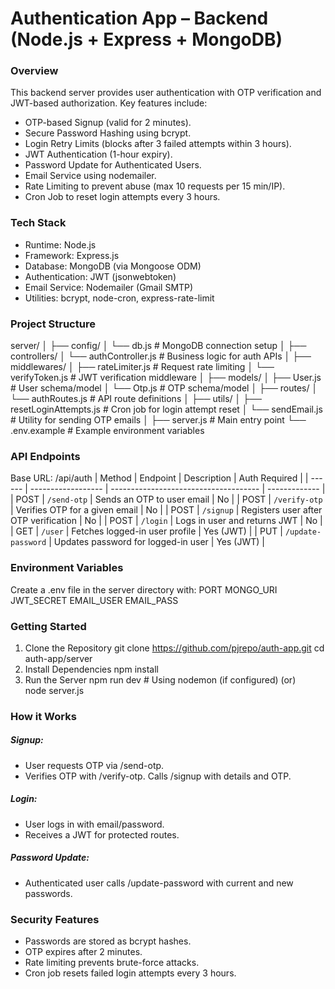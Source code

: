 # Authentication App – Backend (Node.js + Express + MongoDB)

### Overview

This backend server provides user authentication with OTP verification and JWT-based authorization.
Key features include:

- OTP-based Signup (valid for 2 minutes).
- Secure Password Hashing using bcrypt.
- Login Retry Limits (blocks after 3 failed attempts within 3 hours).
- JWT Authentication (1-hour expiry).
- Password Update for Authenticated Users.
- Email Service using nodemailer.
- Rate Limiting to prevent abuse (max 10 requests per 15 min/IP).
- Cron Job to reset login attempts every 3 hours.

### Tech Stack

- Runtime: Node.js
- Framework: Express.js
- Database: MongoDB (via Mongoose ODM)
- Authentication: JWT (jsonwebtoken)
- Email Service: Nodemailer (Gmail SMTP)
- Utilities: bcrypt, node-cron, express-rate-limit

### Project Structure

server/
│
├── config/
│ └── db.js # MongoDB connection setup
│
├── controllers/
│ └── authController.js # Business logic for auth APIs
│
├── middlewares/
│ ├── rateLimiter.js # Request rate limiting
│ └── verifyToken.js # JWT verification middleware
│
├── models/
│ ├── User.js # User schema/model
│ └── Otp.js # OTP schema/model
│
├── routes/
│ └── authRoutes.js # API route definitions
│
├── utils/
│ ├── resetLoginAttempts.js # Cron job for login attempt reset
│ └── sendEmail.js # Utility for sending OTP emails
│
├── server.js # Main entry point
└── .env.example # Example environment variables

### API Endpoints

Base URL: /api/auth
| Method | Endpoint | Description | Auth Required |
| ------ | ------------------ | ------------------------------------- | ------------- |
| POST | `/send-otp` | Sends an OTP to user email | No |
| POST | `/verify-otp` | Verifies OTP for a given email | No |
| POST | `/signup` | Registers user after OTP verification | No |
| POST | `/login` | Logs in user and returns JWT | No |
| GET | `/user` | Fetches logged-in user profile | Yes (JWT) |
| PUT | `/update-password` | Updates password for logged-in user | Yes (JWT) |

### Environment Variables

Create a .env file in the server directory with:
PORT
MONGO_URI
JWT_SECRET
EMAIL_USER
EMAIL_PASS

### Getting Started

1. Clone the Repository
   git clone https://github.com/pjrepo/auth-app.git
   cd auth-app/server
2. Install Dependencies
   npm install
3. Run the Server
   npm run dev # Using nodemon (if configured)
   (or)  
   node server.js

### How it Works

##### Signup:

- User requests OTP via /send-otp.
- Verifies OTP with /verify-otp.
  Calls /signup with details and OTP.

##### Login:

- User logs in with email/password.
- Receives a JWT for protected routes.

##### Password Update:

- Authenticated user calls /update-password with current and new passwords.

### Security Features

- Passwords are stored as bcrypt hashes.
- OTP expires after 2 minutes.
- Rate limiting prevents brute-force attacks.
- Cron job resets failed login attempts every 3 hours.
